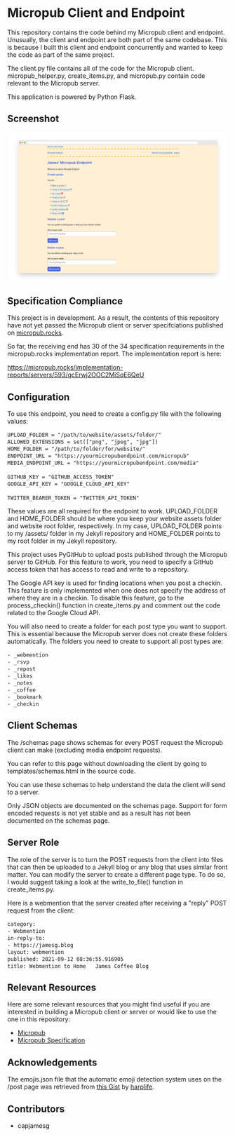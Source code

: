 # Micropub Client and Endpoint

This repository contains the code behind my Micropub client and endpoint. Unusually, the client and endpoint are both part of the same codebase. This is because I built this client and endpoint concurrently and wanted to keep the code as part of the same project.

The client.py file contains all of the code for the Micropub client. micropub_helper.py, create_items.py, and micropub.py contain code relevant to the Micropub server.

This application is powered by Python Flask.

## Screenshot

![Micropub homepage](screenshot.png)

## Specification Compliance

This project is in development. As a result, the contents of this repository have not yet passed the Micropub client or server specifciations published on [micropub.rocks](https://micropub.rocks/).

So far, the receiving end has 30 of the 34 specification requirements in the micropub.rocks implementation report. The implementation report is here:

https://micropub.rocks/implementation-reports/servers/593/qcErwj2OOC2MiSqE6QeU

## Configuration

To use this endpoint, you need to create a config.py file with the following values:

    UPLOAD_FOLDER = "/path/to/website/assets/folder/"
    ALLOWED_EXTENSIONS = set(["png", "jpeg", "jpg"])
    HOME_FOLDER = "/path/to/folder/for/website/"
    ENDPOINT_URL = "https://yourmicropubendpoint.com/micropub"
    MEDIA_ENDPOINT_URL = "https://yourmicropubendpoint.com/media"

    GITHUB_KEY = "GITHUB_ACCESS_TOKEN"
    GOOGLE_API_KEY = "GOOGLE_CLOUD_API_KEY"

    TWITTER_BEARER_TOKEN = "TWITTER_API_TOKEN"

These values are all required for the endpoint to work. UPLOAD_FOLDER and HOME_FOLDER should be where you keep your website assets folder and website root folder, respectively. In my case, UPLOAD_FOLDER points to my /assets/ folder in my Jekyll repository and HOME_FOLDER points to my root folder in my Jekyll repository.

This project uses PyGitHub to upload posts published through the Micropub server to GitHub. For this feature to work, you need to specify a GitHub access token that has access to read and write to a repository.

The Google API key is used for finding locations when you post a checkin. This feature is only implemented when one does not specify the address of where they are in a checkin. To disable this feature, go to the process_checkin() function in create_items.py and comment out the code related to the Google Cloud API.

You will also need to create a folder for each post type you want to support. This is essential because the Micropub server does not create these folders automatically. The folders you need to create to support all post types are:

    - _webmention
    - _rsvp
    - _repost
    - _likes
    - _notes
    - _coffee
    - _bookmark
    - _checkin

## Client Schemas

The /schemas page shows schemas for every POST request the Micropub client can make (excluding media endpoint requests).

You can refer to this page without downloading the client by going to templates/schemas.html in the source code.

You can use these schemas to help understand the data the client will send to a server.

Only JSON objects are documented on the schemas page. Support for form encoded requests is not yet stable and as a result has not been documented on the schemas page.

## Server Role

The role of the server is to turn the POST requests from the client into files that can then be uploaded to a Jekyll blog or any blog that uses similar front matter. You can modify the server to create a different page type. To do so, I would suggest taking a look at the write_to_file() function in create_items.py.

Here is a webmention that the server created after receiving a "reply" POST request from the client:

    category:
    - Webmention
    in-reply-to:
    - https://jamesg.blog
    layout: webmention
    published: 2021-09-12 08:36:55.916905
    title: Webmention to Home   James Coffee Blog

## Relevant Resources

Here are some relevant resources that you might find useful if you are interested in building a Micropub client or server or would like to use the one in this repository:

- [Micropub](https://indieweb.org/Micropub)
- [Micropub Specification](https://www.w3.org/TR/micropub/)

## Acknowledgements

The emojis.json file that the automatic emoji detection system uses on the /post page was retrieved from [this Gist](https://gist.github.com/harplife/c5fb201e95c9427d976d7bac37ab1e32) by [harplife](https://github.com/harplife/).

## Contributors

- capjamesg